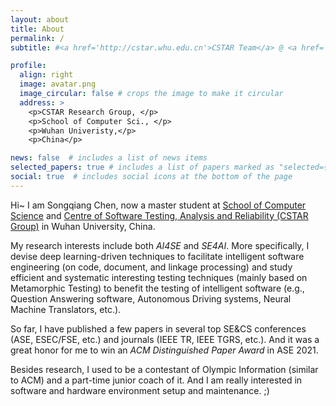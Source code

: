 ```yaml
---
layout: about
title: About
permalink: /
subtitle: #<a href='http://cstar.whu.edu.cn'>CSTAR Team</a> @ <a href='http://cs.whu.edu.cn'>School of Computer Science</a>, <a href='https://www.whu.edu.cn'>Wuhan Univeristy</a>

profile:
  align: right
  image: avatar.png
  image_circular: false # crops the image to make it circular
  address: >
    <p>CSTAR Research Group, </p>
    <p>School of Computer Sci., </p>
    <p>Wuhan Univeristy,</p>
    <p>China</p>

news: false  # includes a list of news items
selected_papers: true # includes a list of papers marked as "selected={true}"
social: true  # includes social icons at the bottom of the page
---
```


Hi~ I am Songqiang Chen, now a master student at [School of Computer Science](http://cs.whu.edu.cn) and [Centre of Software Testing, Analysis and Reliability (CSTAR Group)](http://cstar.whu.edu.cn) in Wuhan University, China.

My research interests include both *AI4SE* and *SE4AI*. More specifically, I devise deep learning-driven techniques to facilitate intelligent software engineering (on code, document, and linkage processing) and study efficient and systematic interesting testing techniques (mainly based on Metamorphic Testing) to benefit the testing of intelligent software (e.g., Question Answering software, Autonomous Driving systems, Neural Machine Translators, etc.). 

So far, I have published a few papers in several top SE&CS conferences (ASE, ESEC/FSE, etc.) and journals (IEEE TR, IEEE TGRS, etc.). And it was a great honor for me to win an *ACM Distinguished Paper Award* in ASE 2021.

Besides research, I used to be a contestant of Olympic Information (similar to ACM) and a part-time junior coach of it. And I am really interested in software and hardware environment setup and maintenance. ;)


